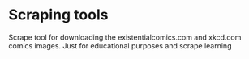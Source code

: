 # Scraping tools
Scrape tool for downloading the existentialcomics.com and xkcd.com comics images. Just for educational purposes and scrape learning
